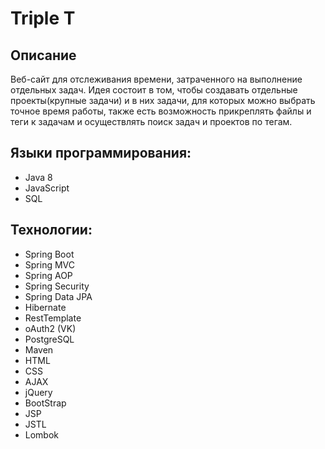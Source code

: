 # Triple T
## Описание
Веб-сайт для отслеживания времени, затраченного на выполнение отдельных задач. Идея состоит в том, чтобы создавать отдельные проекты(крупные задачи) и в них задачи, для которых можно выбрать точное время работы, также есть возможность прикреплять файлы и теги к задачам и осуществлять поиск задач и проектов по тегам.

## Языки программирования:
* Java 8
* JavaScript
* SQL

## Технологии:
* Spring Boot
* Spring MVC
* Spring AOP
* Spring Security
* Spring Data JPA
* Hibernate
* RestTemplate
* oAuth2 (VK)
* PostgreSQL
* Maven
* HTML
* CSS
* AJAX
* jQuery
* BootStrap
* JSP
* JSTL
* Lombok

